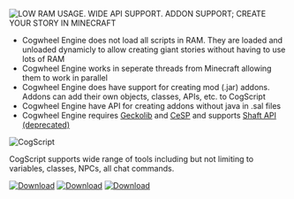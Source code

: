 ![LOW RAM USAGE. WIDE API SUPPORT. ADDON SUPPORT; CREATE YOUR STORY IN MINECRAFT](https://storyanvil.github.io/assets/cogwheel/top.png)
- Cogwheel Engine does not load all scripts in RAM. They are loaded and unloaded dynamicly to allow creating giant stories without having to use lots of RAM
- Cogwheel Engine works in seperate threads from Minecraft allowing them to work in parallel
- Cogwheel Engine does have support for creating mod (.jar) addons. Addons can add their own objects, classes, APIs, etc. to CogScript
- Cogwheel Engine have API for creating addons without java in .sal files
- Cogwheel Engine requires [Geckolib](https://modrinth.com/mod/geckolib) and [CeSP](https://modrinth.com/mod/cogwheel-engine-service) and supports [Shaft API (deprecated)](https://modrinth.com/datapack/shaftapi)

![CogScript](https://storyanvil.github.io/assets/cogwheel/cogscript.png)

CogScript supports wide range of tools including but not limiting to variables, classes, NPCs, all chat commands.

[![Download](https://storyanvil.github.io/assets/cogwheel/download.png)](https://modrinth.com/mod/cogwheel-engine/versions)
[![Download](https://storyanvil.github.io/assets/cogwheel/wiki.png)](https://storyanvil.github.io/wiki/wiki.html?p=wiki/projects/cogwheel/home)
[![Download](https://storyanvil.github.io/assets/cogwheel/guides.png)](https://github.com/orgs/StoryAnvil/discussions/categories/tutorials)
